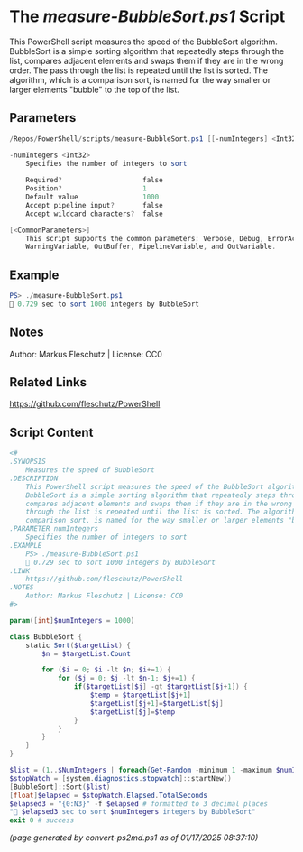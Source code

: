 The *measure-BubbleSort.ps1* Script
===========================

This PowerShell script measures the speed of the BubbleSort algorithm.
BubbleSort is a simple sorting algorithm that repeatedly steps through the list,
compares adjacent elements and swaps them if they are in the wrong order. The pass
through the list is repeated until the list is sorted. The algorithm, which is a
comparison sort, is named for the way smaller or larger elements "bubble" to the top of the list.

Parameters
----------
```powershell
/Repos/PowerShell/scripts/measure-BubbleSort.ps1 [[-numIntegers] <Int32>] [<CommonParameters>]

-numIntegers <Int32>
    Specifies the number of integers to sort
    
    Required?                    false
    Position?                    1
    Default value                1000
    Accept pipeline input?       false
    Accept wildcard characters?  false

[<CommonParameters>]
    This script supports the common parameters: Verbose, Debug, ErrorAction, ErrorVariable, WarningAction, 
    WarningVariable, OutBuffer, PipelineVariable, and OutVariable.
```

Example
-------
```powershell
PS> ./measure-BubbleSort.ps1
🧭 0.729 sec to sort 1000 integers by BubbleSort

```

Notes
-----
Author: Markus Fleschutz | License: CC0

Related Links
-------------
https://github.com/fleschutz/PowerShell

Script Content
--------------
```powershell
<#
.SYNOPSIS
	Measures the speed of BubbleSort 
.DESCRIPTION
	This PowerShell script measures the speed of the BubbleSort algorithm.
	BubbleSort is a simple sorting algorithm that repeatedly steps through the list,
	compares adjacent elements and swaps them if they are in the wrong order. The pass
	through the list is repeated until the list is sorted. The algorithm, which is a
	comparison sort, is named for the way smaller or larger elements "bubble" to the top of the list.
.PARAMETER numIntegers
	Specifies the number of integers to sort
.EXAMPLE
	PS> ./measure-BubbleSort.ps1
	🧭 0.729 sec to sort 1000 integers by BubbleSort 
.LINK
	https://github.com/fleschutz/PowerShell
.NOTES
	Author: Markus Fleschutz | License: CC0
#>

param([int]$numIntegers = 1000)

class BubbleSort {
    static Sort($targetList) {
        $n = $targetList.Count

        for ($i = 0; $i -lt $n; $i+=1) {
            for ($j = 0; $j -lt $n-1; $j+=1) {
                if($targetList[$j] -gt $targetList[$j+1]) {
                    $temp = $targetList[$j+1]
                    $targetList[$j+1]=$targetList[$j]
                    $targetList[$j]=$temp
                }
            }
        }
    }
}

$list = (1..$NumIntegers | foreach{Get-Random -minimum 1 -maximum $numIntegers})
$stopWatch = [system.diagnostics.stopwatch]::startNew()
[BubbleSort]::Sort($list)
[float]$elapsed = $stopWatch.Elapsed.TotalSeconds
$elapsed3 = "{0:N3}" -f $elapsed # formatted to 3 decimal places
"🧭 $elapsed3 sec to sort $numIntegers integers by BubbleSort"
exit 0 # success
```

*(page generated by convert-ps2md.ps1 as of 01/17/2025 08:37:10)*
